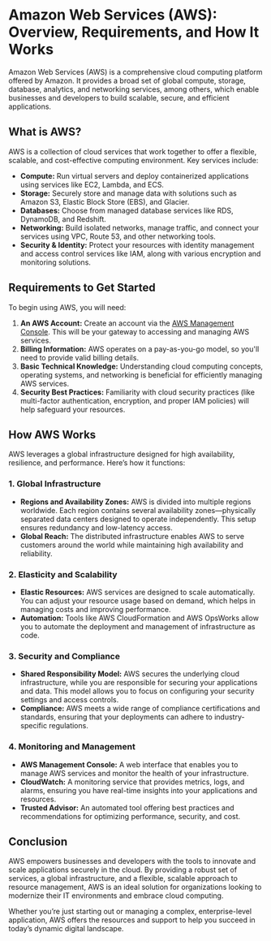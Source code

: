 # Amazon Web Services (AWS): Overview, Requirements, and How It Works

Amazon Web Services (AWS) is a comprehensive cloud computing platform offered by Amazon. It provides a broad set of global compute, storage, database, analytics, and networking services, among others, which enable businesses and developers to build scalable, secure, and efficient applications.

## What is AWS?

AWS is a collection of cloud services that work together to offer a flexible, scalable, and cost-effective computing environment. Key services include:

- **Compute:** Run virtual servers and deploy containerized applications using services like EC2, Lambda, and ECS.
- **Storage:** Securely store and manage data with solutions such as Amazon S3, Elastic Block Store (EBS), and Glacier.
- **Databases:** Choose from managed database services like RDS, DynamoDB, and Redshift.
- **Networking:** Build isolated networks, manage traffic, and connect your services using VPC, Route 53, and other networking tools.
- **Security & Identity:** Protect your resources with identity management and access control services like IAM, along with various encryption and monitoring solutions.

## Requirements to Get Started

To begin using AWS, you will need:

1. **An AWS Account:** Create an account via the [AWS Management Console](https://aws.amazon.com/console/). This will be your gateway to accessing and managing AWS services.
2. **Billing Information:** AWS operates on a pay-as-you-go model, so you'll need to provide valid billing details.
3. **Basic Technical Knowledge:** Understanding cloud computing concepts, operating systems, and networking is beneficial for efficiently managing AWS services.
4. **Security Best Practices:** Familiarity with cloud security practices (like multi-factor authentication, encryption, and proper IAM policies) will help safeguard your resources.

## How AWS Works

AWS leverages a global infrastructure designed for high availability, resilience, and performance. Here’s how it functions:

### 1. Global Infrastructure

- **Regions and Availability Zones:** AWS is divided into multiple regions worldwide. Each region contains several availability zones—physically separated data centers designed to operate independently. This setup ensures redundancy and low-latency access.
- **Global Reach:** The distributed infrastructure enables AWS to serve customers around the world while maintaining high availability and reliability.

### 2. Elasticity and Scalability

- **Elastic Resources:** AWS services are designed to scale automatically. You can adjust your resource usage based on demand, which helps in managing costs and improving performance.
- **Automation:** Tools like AWS CloudFormation and AWS OpsWorks allow you to automate the deployment and management of infrastructure as code.

### 3. Security and Compliance

- **Shared Responsibility Model:** AWS secures the underlying cloud infrastructure, while you are responsible for securing your applications and data. This model allows you to focus on configuring your security settings and access controls.
- **Compliance:** AWS meets a wide range of compliance certifications and standards, ensuring that your deployments can adhere to industry-specific regulations.

### 4. Monitoring and Management

- **AWS Management Console:** A web interface that enables you to manage AWS services and monitor the health of your infrastructure.
- **CloudWatch:** A monitoring service that provides metrics, logs, and alarms, ensuring you have real-time insights into your applications and resources.
- **Trusted Advisor:** An automated tool offering best practices and recommendations for optimizing performance, security, and cost.

## Conclusion

AWS empowers businesses and developers with the tools to innovate and scale applications securely in the cloud. By providing a robust set of services, a global infrastructure, and a flexible, scalable approach to resource management, AWS is an ideal solution for organizations looking to modernize their IT environments and embrace cloud computing.

Whether you’re just starting out or managing a complex, enterprise-level application, AWS offers the resources and support to help you succeed in today’s dynamic digital landscape.
